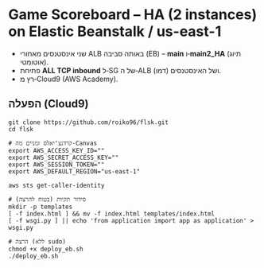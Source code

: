 # Game Scoreboard – HA (2 instances) on Elastic Beanstalk / us-east-1

- שני אינסטנסים מאחורי ALB באותה סביבה (EB) – **main** ו‑**main2_HA** (תיוג אוטומטי).
- פתיחת **ALL TCP inbound** ל‑SG של ה‑ALB ושל האינסטנסים (דמו).
- רץ מ‑Cloud9 (AWS Academy).

## הפעלה (Cloud9)
```
git clone https://github.com/roiko96/flsk.git
cd flsk

# קרדנצ'יאלס זמניים מה-Canvas
export AWS_ACCESS_KEY_ID=""
export AWS_SECRET_ACCESS_KEY=""
export AWS_SESSION_TOKEN=""
export AWS_DEFAULT_REGION="us-east-1"

aws sts get-caller-identity

# סידור תקיות (בטוח להרצה)
mkdir -p templates
[ -f index.html ] && mv -f index.html templates/index.html
[ -f wsgi.py ] || echo 'from application import app as application' > wsgi.py

# הרצה (ללא sudo)
chmod +x deploy_eb.sh
./deploy_eb.sh
